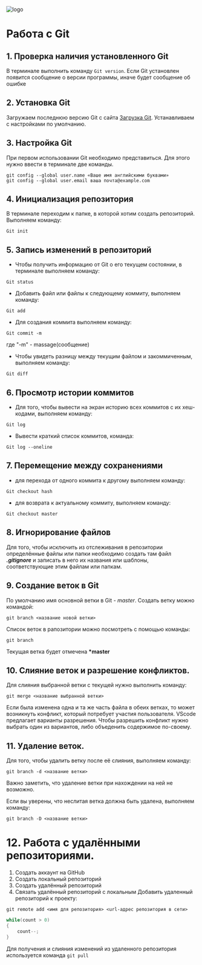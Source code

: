 ![logo](git_logo.jpeg)
# Работа с Git
## 1. Проверка наличия установленного Git
В терминале выполнить команду `Git version`.
Если Git установлен появится сообщение о версии программы, иначе будет сообщение об ошибке
## 2. Установка Git
Загружаем последнюю версию Git с сайта [Загрузка Git](https://git-scm.com/downloads).
Устанавливаем с настройками по умолчанию.
## 3. Настройка Git
При первом использовании Git необходимо представиться. Для этого нужно ввести в терминале две команды.
```
git config --global user.name «Ваше имя английскими буквами» 
git config --global user.email ваша почта@example.com
```
## 4. Инициализация репозитория
В терминале переходим к папке, в которой хотим создать репозиторий. Выполняем команду: 
```
Git init
```
## 5. Запись изменений в репозиторий
- Чтобы получить информацию от Git о его текущем состоянии, в терминале выполняем команду:
```
Git status
```
- Добавить файл или файлы к следующему коммиту, выполняем команду:
```
Git add
```
- Для создания коммита выполняем команду:
```
Git commit -m
```
где "-m" - massage(сообщение)

- Чтобы увидеть разницу между текущим файлом и закоммиченным, выполняем команду:
```
Git diff
```
## 6. Просмотр истории коммитов
- Для того, чтобы вывести на экран историю всех коммитов с их хеш-кодами, выполняем команду:
```
Git log
```
- Вывести краткий список коммитов, команда:
```
Git log --oneline
```
## 7. Перемещение между сохранениями
- для перехода от одного коммита к другому выполняем команду:
```
Git checkout hash
```
- для возврата к актуальному коммиту, выполняем команду:
```
Git checkout master
```

## 8. Игнорирование файлов
Для того, чтобы исключить из отслеживания в репозитории определённые файлы или папки необходимо создать там файл ***.gitignore*** и записать в него их названия или шаблоны, соответствующие этим файлам или папкам.

## 9. Создание веток в Git
По умолчанию имя основной ветки в Git - *master*.
Создать ветку можно командой:
```
git branch <название новой ветки>
```
Список веток в рапозитории можно посмотреть с помощью команды:
```
git branch
```
Текущая ветка будет отмечена **\*master**
## 10. Слияние веток и разрешение конфликтов.
Для слияния выбранной ветки с текущей нужно выполнить команду:
```
git merge <название выбранной ветки>
```
Если была изменена одна и та же часть файла в обеих ветках, то может возникнуть конфликт, который потребует участия пользователя.
VScode предлагает варианты разрешения. Чтобы разрешить конфликт нужно выбрать один из вариантов, либо объеденить содержимое по-своему.
## 11. Удаление веток.
Для того, чтобы удалить ветку после её слияния, выполняем команду:
```
git branch -d <название ветки>
```
Важно заметить, что удаление ветки при нахождении на ней не возможно.

Если вы уверены, что неслитая ветка должна быть удалена, выполняем команду:
```
git branch -D <название ветки>
```
# 12. Работа с удалёнными репозиториями.
1. Создать аккаунт на GitHub
2. Создать локальный репозиторий
3. Создать удалённый репозиторий
4. Связать удалённый репозиторий с локальным
Добавить удаленный репозиторий к проекту:
```
git remote add <имя для репозитория> <url-адрес репозитория в сети>
```
```c#
while(count > 0)
{
    count--;
}
```
Для получения и слияния изменений из удаленного репозитория используется команда `git pull`